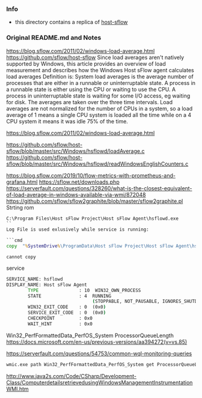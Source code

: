 ### Info


* this directory contains a replica of  [host-sflow](https://github.com/sflow/host-sflow)

### Original README.md and Notes
https://blog.sflow.com/2011/02/windows-load-average.html
https://github.com/sflow/host-sflow
Since load averages aren't natively supported by Windows, this article provides an overview of load measurement and describes how the Windows Host sFlow agent calculates load averages
Definition is:
System load averages is the average number of processes that are either in a runnable or uninterruptable state. A process in a runnable state is either using the CPU or waiting to use the CPU. A process in uninterruptable state is waiting for some I/O access, eg waiting for disk. The averages are taken over the three time intervals. Load averages are not normalized for the number of CPUs in a system, so a load average of 1 means a single CPU system is loaded all the time while on a 4 CPU system it means it was idle 75% of the time.


https://blog.sflow.com/2011/02/windows-load-average.html


https://github.com/sflow/host-sflow/blob/master/src/Windows/hsflowd/loadAverage.c
https://github.com/sflow/host-sflow/blob/master/src/Windows/hsflowd/readWindowsEnglishCounters.c

https://blog.sflow.com/2019/10/flow-metrics-with-prometheus-and-grafana.html
https://sflow.net/downloads.php
https://serverfault.com/questions/328260/what-is-the-closest-equivalent-of-load-average-in-windows-available-via-wmi/872048
https://github.com/sflow/sflow2graphite/blob/master/sflow2graphite.pl
Strting rom

```cmd
C:\Program Files\Host sFlow Project\Host sFlow Agent\hsflowd.exe 
``
Log File is used exlusively while service is running:

```cmd
copy  "%SystemDrive%\ProgramData\Host sFlow Project\Host sFlow Agent\hsflowd.log" %userprofile%\Desktop
```
```text
cannot copy
```
service

```cmd
SERVICE_NAME: hsflowd
DISPLAY_NAME: Host sFlow Agent
        TYPE               : 10  WIN32_OWN_PROCESS
        STATE              : 4  RUNNING
                                (STOPPABLE, NOT_PAUSABLE, IGNORES_SHUTDOWN)
        WIN32_EXIT_CODE    : 0  (0x0)
        SERVICE_EXIT_CODE  : 0  (0x0)
        CHECKPOINT         : 0x0
        WAIT_HINT          : 0x0
```

Win32_PerfFormattedData_PerfOS_System ProcessorQueueLength
https://docs.microsoft.com/en-us/previous-versions/aa394272(v=vs.85)

https://serverfault.com/questions/54753/common-wql-monitoring-queries
```cmd
wmic.exe path Win32_PerfFormattedData_PerfOS_System get ProcessorQueueLength
```

http://www.java2s.com/Code/CSharp/Development-Class/ComputerdetailsretrievedusingWindowsManagementInstrumentationWMI.htm
